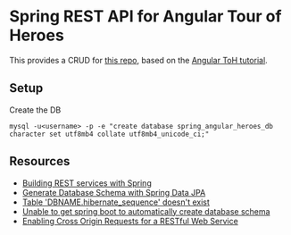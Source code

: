 # Spring REST API for Angular Tour of Heroes

This provides a CRUD for [this repo](https://github.com/bhubr/angular-toh), based on the [Angular ToH tutorial](https://angular.io/tutorial).

## Setup

Create the DB

```
mysql -u<username> -p -e "create database spring_angular_heroes_db character set utf8mb4 collate utf8mb4_unicode_ci;"
```

## Resources

- [Building REST services with Spring](https://spring.io/guides/tutorials/rest/)
- [Generate Database Schema with Spring Data JPA](https://www.baeldung.com/spring-data-jpa-generate-db-schema)
- [Table 'DBNAME.hibernate_sequence' doesn't exist](https://stackoverflow.com/q/49813666/)
- [Unable to get spring boot to automatically create database schema](https://stackoverflow.com/q/26881739/)
- [Enabling Cross Origin Requests for a RESTful Web Service](https://spring.io/guides/gs/rest-service-cors/)
